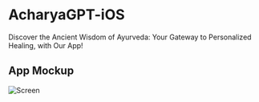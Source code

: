# AcharyaGPT-iOS

Discover the Ancient Wisdom of Ayurveda: Your Gateway to Personalized Healing, with Our App!


## App Mockup





![Screen](https://github.com/user-attachments/assets/e6aaf080-e50d-4ab3-90cc-04892e0efcee)
